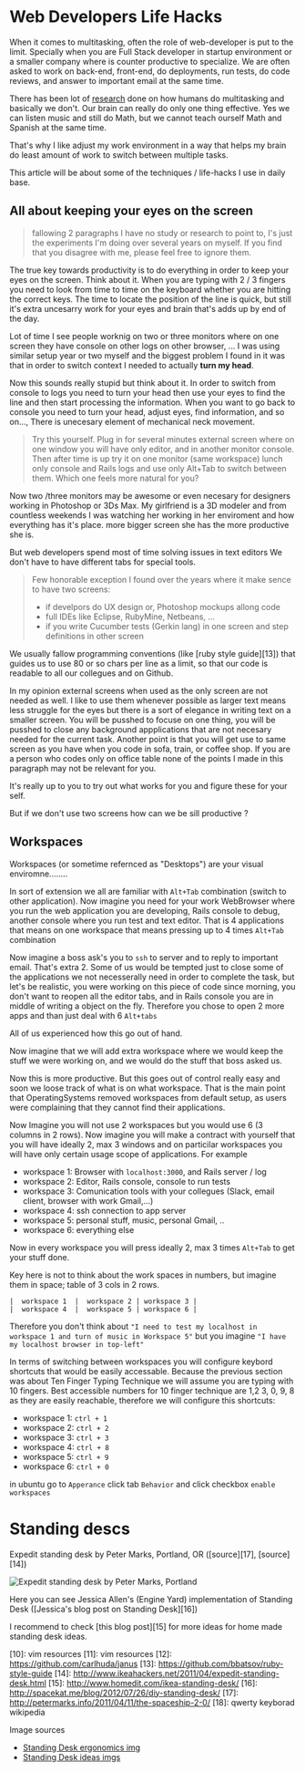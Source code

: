 # Web Developers Life Hacks

When it comes to multitasking, often the role of web-developer is put to
the limit. Specially when you are Full Stack developer in startup
environment or a smaller company where is counter productive to
specialize. We are often asked to work on back-end, front-end, do deployments, run
tests, do code reviews, and answer to important email at the same time.

There has been lot of [research][4] done on how humans do multitasking and basically
we don't. Our brain can really do only one thing effective. Yes we can
listen music and still do Math, but we cannot teach ourself Math and
Spanish at the same time.

That's why I like adjust my work environment in a way that helps my
brain do least amount of work to switch between multiple tasks.

This article will be about some of the techniques / life-hacks I use in daily base.


## All about keeping your eyes on the screen

> fallowing 2 paragraphs I  have no study or research to point to, I's just the
> experiments I'm doing over several years on myself. If you find that
> you disagree with me, please feel free to ignore them.


The true key towards productivity is to do everything in order to keep
your eyes on the screen. Think about it. When you are typing with  2 / 3
fingers you need to look from time to time on the keyboard whether you are hitting the
correct keys. The time to locate the position of the line is quick, but
still it's extra uncesarry work for your eyes and brain that's adds up
by end of the day.

Lot of time I see people worknig on two or three monitors where on one
screen they have console on other logs on other browser, ... I was using
similar setup year or two myself and the biggest problem I found in it
was that in order to switch context I needed to actually **turn my
head**.

Now this sounds really stupid but think about it. In order to switch
from console to logs you need to turn your head then use your eyes to
find the line and then start processing the information. When you want
to go back to console you need to turn your head, adjust eyes,  find
information, and so on..., There is unecesary element of mechanical neck
movement.

> Try this yourself. Plug in for several minutes external screen where on one window you will have
> only editor, and in another monitor console. Then after time is up try
> it on one monitor (same workspace) lunch only console and Rails logs
> and use only Alt+Tab to switch between them. Which one feels more
> natural for you?

Now two /three monitors may be awesome or even necesary for designers working in
Photoshop or 3Ds Max. My girlfriend is a 3D modeler and from countless
weekends I was watching her working in her enviroment and how everything
has it's place. more bigger  screen she has the more productive she is.

But web developers spend most of time solving issues in text editors
We don't have to have different tabs for special tools.

> Few honorable exception I found over the years where it make sence to
> have two screens:
>
> * if develpors do  UX design or, Photoshop mockups allong code
> * full IDEs like Eclipse, RubyMine, Netbeans, ...
> * if you write Cucumber tests (Gerkin lang) in one screen and step definitions in other
>   screen

We usually fallow programming conventions (like [ruby style guide][13])
that guides us to use 80 or so chars per line as a limit, so that our
code is readable to all our collegues and on Github.

In my opinion external screens when used as the only screen are not needed as well.
I like to use them whenever possible as larger text means less struggle for the eyes
but there is a sort of elegance in writing text on a smaller screen. You
will be pusshed to focuse on one thing, you will be pusshed to close
any background  appplications that are not necesary needed for the
current task. Another point is that you will get use to same screen as
you have when you code in sofa, train, or coffee shop.
If you are a person who codes only on office table none of the points I
made in this paragraph may not be relevant for you.

It's really up to you to try out what works for you and figure these for
your self.

But if we don't use two screens how can we be sill productive ?

## Workspaces

Workspaces (or sometime refernced as "Desktops") are your visual
enviromne........

In sort of extension we all are familiar with `Alt+Tab` combination
(switch to other application). Now imagine you need for your work
WebBrowser where you run the web application you are developing, Rails
console to debug, another console where you run test and text editor.
That is 4 applications that means on one workspace that means pressing
up to 4 times `Alt+Tab` combination

Now imagine a boss ask's you to `ssh` to server and to reply to
important email. That's extra 2. Some of us would be tempted just to
close some of the applications we not necesserally need in order to
complete the task, but let's be realistic, you were working on this
piece of code since morning, you don't want to reopen all the editor
tabs, and in Rails console you are in middle of writing a object on the
fly. Therefore you chose to open 2 more apps and than just deal with 6
`Alt+tabs` 

All of us experienced how this go out of hand.

Now imagine that we will add extra workspace where we would keep the
stuff we were working on, and we would do the stuff that boss asked us.

Now this is more productive. But this goes out of control really easy
and soon we loose track of what is on what workspace. That is the main
point that OperatingSystems removed workspaces from default setup, as
users were complaining that they cannot find their applications.

Now Imagine you will not use 2 workspaces but you would use 6 (3 columns
in 2 rows). Now imagine you will make a contract with yourself that you
will have ideally 2, max 3 windows and on particilar workspaces you will
have only certain usage scope of applications. For example

* workspace 1: Browser with `localhost:3000`, and Rails server / log
* workspace 2: Editor, Rails console, console to run tests
* workspace 3: Comunication tools with your collegues (Slack, email
               client, browser with work Gmail,...)
* workspace 4: ssh connection to app server
* workspace 5: personal stuff, music, personal Gmail, ..
* workspace 6: everything else

Now in every workspace you will press ideally 2, max 3 times `Alt+Tab`
to get your stuff done.

Key here is not to think about the work spaces in numbers, but imagine
them in space; table of 3 cols in 2 rows.

    |  workspace 1  |  workspace 2 | workspace 3 |
    |  workspace 4  |  workspace 5 | workspace 6 |

Therefore you don't think about `"I need to test my localhost in
workspace 1 and turn of music in Workspace 5"` but you imagine `"I have my localhost browser in top-left"`

In terms of switching between workspaces you
will configure keybord shortcuts that would be easily accessable.
Because the previous section was about Ten Finger Typing Technique we
will assume you are typing with 10 fingers. 
Best accessible numbers for 10 finger technique are 1,2 3, 0, 9, 8 as
they are easily reachable, therefore we will configure this shortcuts:

* workspace 1: `ctrl + 1`
* workspace 2: `ctrl + 2`
* workspace 3: `ctrl + 3`
* workspace 4: `ctrl + 8`
* workspace 5: `ctrl + 9`
* workspace 6: `ctrl + 0`



in ubuntu go to `Apperance` click tab `Behavior` and click checkbox
`enable workspaces`




# Standing descs

Expedit standing desk by Peter Marks, Portland, OR ([source][17], [source][14])

![Expedit standing desk by Peter Marks, Portland](https://raw.githubusercontent.com/equivalent/scrapbook2/master/assets/images/2016/expedit-standing-desk.jpg)

Here you can see Jessica Allen's (Engine Yard) implementation of
Standing Desk ([Jessica's blog post on Standing Desk][16]) 

I recommend to check [this blog post][15] for more ideas for home made
standing desk ideas.




[1]: vim
[2]: https://github.com/equivalent/scrapbook2/blob/master/archive/web-developer-productivity/ep-1-split-keyboards.md
[3]: https://en.wikipedia.org/wiki/Soldering
[4]: https://en.wikipedia.org/wiki/Human_multitasking#The_brain.27s_role
[5]: https://en.wikipedia.org/wiki/Dvorak_Simplified_Keyboard
[6]: https://en.wikipedia.org/wiki/Dvorak_Simplified_Keyboard#History
[7]: http://www.kaufmann.no/roland/dvorak/
[8]: emacs
[9]: sublime
[10]: vim resources
[11]: vim resources
[12]: https://github.com/carlhuda/janus
[13]: https://github.com/bbatsov/ruby-style-guide
[14]: http://www.ikeahackers.net/2011/04/expedit-standing-desk.html
[15]: http://www.homedit.com/ikea-standing-desk/
[16]: http://spacekat.me/blog/2012/07/26/diy-standing-desk/
[17]: http://petermarks.info/2011/04/11/the-spaceship-2-0/
[18]: qwerty keyborad wikipedia



[101]: https://raw.githubusercontent.com/equivalent/scrapbook2/master/assets/images/2016/ten-finger-typing.png 'Original Wikipedia'
[102]: https://raw.githubusercontent.com/equivalent/scrapbook2/master/assets/images/2016/dvorak-layout.png

Image sources

* [Standing Desk ergonomics img](http://fitness.stackexchange.com/questions/9660/proper-ergonomics-for-a-standing-desk)
* [Standing Desk ideas imgs](http://www.homedit.com/ikea-standing-desk/)























